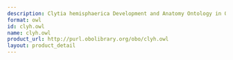 ```yaml
---
description: Clytia hemisphaerica Development and Anatomy Ontology in OWL format
format: owl
id: clyh.owl
name: clyh.owl
product_url: http://purl.obolibrary.org/obo/clyh.owl
layout: product_detail
---
```

